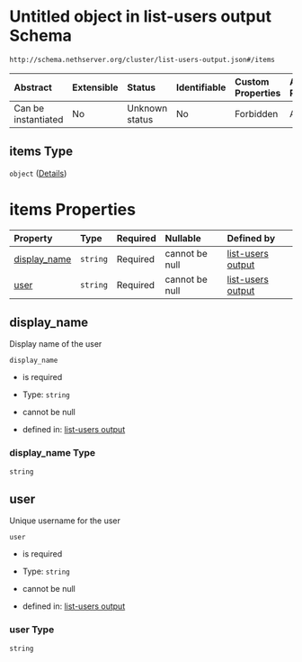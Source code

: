 # Untitled object in list-users output Schema

```txt
http://schema.nethserver.org/cluster/list-users-output.json#/items
```



| Abstract            | Extensible | Status         | Identifiable | Custom Properties | Additional Properties | Access Restrictions | Defined In                                                                        |
| :------------------ | :--------- | :------------- | :----------- | :---------------- | :-------------------- | :------------------ | :-------------------------------------------------------------------------------- |
| Can be instantiated | No         | Unknown status | No           | Forbidden         | Allowed               | none                | [list-users-output.json\*](cluster/list-users-output.json "open original schema") |

## items Type

`object` ([Details](list-users-output-items.md))

# items Properties

| Property                       | Type     | Required | Nullable       | Defined by                                                                                                                                                           |
| :----------------------------- | :------- | :------- | :------------- | :------------------------------------------------------------------------------------------------------------------------------------------------------------------- |
| [display\_name](#display_name) | `string` | Required | cannot be null | [list-users output](list-users-output-items-properties-display_name.md "http://schema.nethserver.org/cluster/list-users-output.json#/items/properties/display_name") |
| [user](#user)                  | `string` | Required | cannot be null | [list-users output](list-users-output-items-properties-user.md "http://schema.nethserver.org/cluster/list-users-output.json#/items/properties/user")                 |

## display\_name

Display name of the user

`display_name`

* is required

* Type: `string`

* cannot be null

* defined in: [list-users output](list-users-output-items-properties-display_name.md "http://schema.nethserver.org/cluster/list-users-output.json#/items/properties/display_name")

### display\_name Type

`string`

## user

Unique username for the user

`user`

* is required

* Type: `string`

* cannot be null

* defined in: [list-users output](list-users-output-items-properties-user.md "http://schema.nethserver.org/cluster/list-users-output.json#/items/properties/user")

### user Type

`string`
